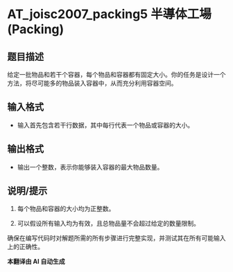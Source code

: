 # AT_joisc2007_packing5 半導体工場 (Packing)

## 题目描述

给定一批物品和若干个容器，每个物品和容器都有固定大小。你的任务是设计一个方法，将尽可能多的物品装入容器中，从而充分利用容器空间。

## 输入格式

- 输入首先包含若干行数据，其中每行代表一个物品或容器的大小。

## 输出格式

- 输出一个整数，表示你能够装入容器的最大物品数量。

## 说明/提示

1. 每个物品和容器的大小均为正整数。
2. 可以假设所有输入均为有效，且总物品量不会超过给定的数量限制。

确保在编写代码时对解题所需的所有步骤进行完整实现，并测试其在所有可能输入上的正确性。

 **本翻译由 AI 自动生成**